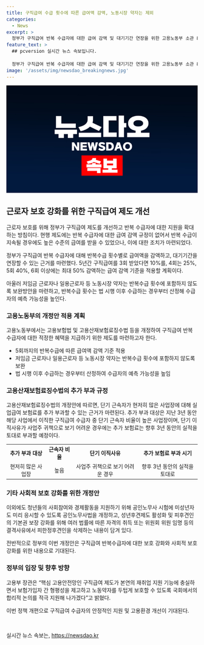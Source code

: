 ```yaml
---
title: 구직급여 수급 횟수에 따른 급여액 감액, 노동시장 약자는 제외
categories:
  - News
excerpt: >
  정부가 구직급여 반복 수급자에 대한 급여 감액 및 대기기간 연장을 위한 고용노동부 소관 8건 개정안을 국무회의에서 심의·의결했다. 이에 따라 5회 이상 수급자는 최대 50%의 급여 감액을 받게 되며, 저임금 근로자 및 일용근로자는 반복수급 횟수에 포함되지 않는다. 또한, 단기 근속자 비율이 높은 사업장에 대해서는 추가 보험료 부과 근거가 신설될 예정이다. 이를 통해 구직급여 제도의 공정성을 높이고, 핵심 고용안전망을 강화하겠다는 정부의 방침이 담겨 있다.
feature_text: >
  ## pcversion 실시간 뉴스 속보입니다.

  정부가 구직급여 반복 수급자에 대한 급여 감액 및 대기기간 연장을 위한 고용노동부 소관 8건 개정안을 국무회의에서 심의·의결했다. 이에 따라 5회 이상 수급자는 최대 50%의 급여 감액을 받게 되며, 저임금 근로자 및 일용근로자는 반복수급 횟수에 포함되지 않는다. 또한, 단기 근속자 비율이 높은 사업장에 대해서는 추가 보험료 부과 근거가 신설될 예정이다. 이를 통해 구직급여 제도의 공정성을 높이고, 핵심 고용안전망을 강화하겠다는 정부의 방침이 담겨 있다.
image: '/assets/img/newsdao_breakingnews.jpg'
---
```


<p><img src="/assets/img/newsdao_breakingnews.jpg" alt="pcversion 속보" /></p>

<h2 data-ke-size="size26">근로자 보호 강화를 위한 구직급여 제도 개선</h2>

<p>근로자 보호를 위해 정부가 구직급여 제도를 개선하고 반복 수급자에 대한 지원을 확대하는 방침이다. 현행 제도에는 반복 수급자에 대한 급여 감액 규정이 없어서 반복 수급이 지속될 경우에도 높은 수준의 급여를 받을 수 있었으나, 이에 대한 조치가 마련되었다.</p>

<p data-ke-size="size16">정부가 구직급여 반복 수급자에 대해 반복수급 횟수별로 급여액을 감액하고, 대기기간을 연장할 수 있는 근거를 마련했다. 5년간 구직급여를 3회 받았다면 10%를, 4회는 25%, 5회 40%, 6회 이상에는 최대 50% 감액하는 급여 감액 기준을 적용할 계획이다.</p>

<p data-ke-size="size16">아울러 저임금 근로자나 일용근로자 등 노동시장 약자는 반복수급 횟수에 포함하지 않도록 보완방안을 마련하고, 반복수급 횟수는 법 시행 이후 수급하는 경우부터 산정해 수급자의 예측 가능성을 높인다.</p>

<h3 data-ke-size="size24">고용노동부의 개정안 적용 계획</h3>

<p>고용노동부에서는 고용보험법 및 고용산재보험료징수법 등을 개정하여 구직급여 반복수급자에 대한 적정한 혜택을 지급하기 위한 제도를 마련하고자 한다.</p>

<ul>
    <li>5회까지의 반복수급에 따른 급여액 감액 기준 적용</li>
    <li>저임금 근로자나 일용근로자 등 노동시장 약자는 반복수급 횟수에 포함하지 않도록 보완</li>
    <li>법 시행 이후 수급하는 경우부터 산정하여 수급자의 예측 가능성을 높임</li>
</ul>

<h3 data-ke-size="size24">고용산재보험료징수법의 추가 부과 규정</h3>

<p>고용산재보험료징수법의 개정안에 따르면, 단기 근속자가 현저히 많은 사업장에 대해 실업급여 보험료를 추가 부과할 수 있는 근거가 마련된다. 추가 부과 대상은 지난 3년 동안 해당 사업에서 이직한 구직급여 수급자 중 단기 근속자 비율이 높은 사업장이며, 단기 이직사유가 사업주 귀책으로 보기 어려운 경우에는 추가 보험료는 향후 3년 동안의 실적을 토대로 부과할 예정이다.</p>

<table>
    <tr>
        <td style="text-align: center; height: 17px;"><b>추가 부과 대상</b></td>
        <td style="text-align: center; height: 17px;"><b>근속자 비율</b></td>
        <td style="text-align: center; height: 17px;"><b>단기 이직사유</b></td>
        <td style="text-align: center; height: 17px;"><b>추가 보험료 부과 시기</b></td>
    </tr>
    <tr>
        <td style="text-align: center; height: 17px;">현저히 많은 사업장</td>
        <td style="text-align: center; height: 17px;">높음</td>
        <td style="text-align: center; height: 17px;">사업주 귀책으로 보기 어려운 경우</td>
        <td style="text-align: center; height: 17px;">향후 3년 동안의 실적을 토대로</td>
    </tr>
</table>

<h3 data-ke-size="size24">기타 사회적 보호 강화를 위한 개정안</h3>

<p>이외에도 청년들의 사회참여와 경제활동을 지원하기 위해 공인노무사 시험에 미성년자도 미리 응시할 수 있도록 공인노무사법을 개정하고, 성년후견제도 활성화 및 피후견인의 기본권 보장 강화를 위해 여러 법률에 따른 자격의 취득 또는 위원회 위원 임명 등의 결격사유에서 피한정후견인을 삭제하는 내용이 담겨 있다.</p>

<p data-ke-size="size16">전반적으로 정부의 이번 개정안은 구직급여 반복수급자에 대한 보호 강화와 사회적 보호 강화를 위한 내용으로 기대된다.</p>

<h3 data-ke-size="size24">정부의 입장 및 향후 방향</h3>

<p>고용부 장관은 “핵심 고용안전망인 구직급여 제도가 본연의 재취업 지원 기능에 충실하면서 보험가입자 간 형평성을 제고하고 노동약자를 두텁게 보호할 수 있도록 국회에서의 합리적 논의를 적극 지원해 나가겠다”고 밝혔다.</p>

<p>이번 정책 개편으로 구직급여 수급자의 안정적인 지원 및 고용환경 개선이 기대된다.</p>

<p data-ke-size="size16">&nbsp;</p>
실시간 뉴스 속보는, <a href="https://newsdao.kr" rel="dofollow">https://newsdao.kr</a>


